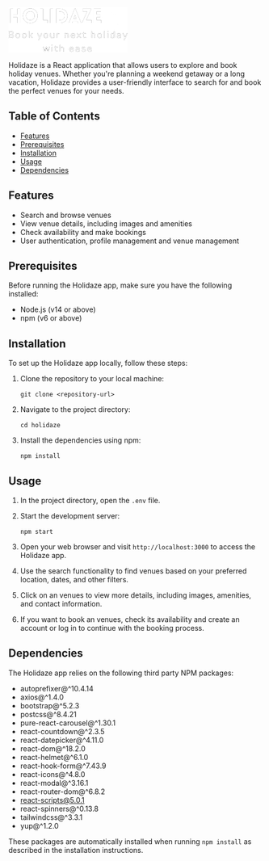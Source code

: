 [![Holidaze Logo](/src/components/Header/Holidaze-transparent-slogan-logo.png)](https://holidaze.patricknj.dev/)

Holidaze is a React application that allows users to explore and book holiday venues. Whether you're planning a weekend getaway or a long vacation, Holidaze provides a user-friendly interface to search for and book the perfect venues for your needs.

## Table of Contents

- [Features](#features)
- [Prerequisites](#prerequisites)
- [Installation](#installation)
- [Usage](#usage)
- [Dependencies](#dependencies)

## Features

- Search and browse venues
- View venue details, including images and amenities
- Check availability and make bookings
- User authentication, profile management and venue management

## Prerequisites

Before running the Holidaze app, make sure you have the following installed:

- Node.js (v14 or above)
- npm (v6 or above)

## Installation

To set up the Holidaze app locally, follow these steps:

1. Clone the repository to your local machine:

   ```
   git clone <repository-url>
   ```

2. Navigate to the project directory:

   ```
   cd holidaze
   ```

3. Install the dependencies using npm:

   ```
   npm install
   ```

## Usage

1. In the project directory, open the `.env` file.

2. Start the development server:

   ```
   npm start
   ```

3. Open your web browser and visit `http://localhost:3000` to access the Holidaze app.

4. Use the search functionality to find venues based on your preferred location, dates, and other filters.

5. Click on an venues to view more details, including images, amenities, and contact information.

6. If you want to book an venues, check its availability and create an account or log in to continue with the booking process.

## Dependencies

The Holidaze app relies on the following third party NPM packages:

- autoprefixer@^10.4.14
- axios@^1.4.0
- bootstrap@^5.2.3
- postcss@^8.4.21
- pure-react-carousel@^1.30.1
- react-countdown@^2.3.5
- react-datepicker@^4.11.0
- react-dom@^18.2.0
- react-helmet@^6.1.0
- react-hook-form@^7.43.9
- react-icons@^4.8.0
- react-modal@^3.16.1
- react-router-dom@^6.8.2
- react-scripts@5.0.1
- react-spinners@^0.13.8
- tailwindcss@^3.3.1
- yup@^1.2.0

These packages are automatically installed when running `npm install` as described in the installation instructions.

